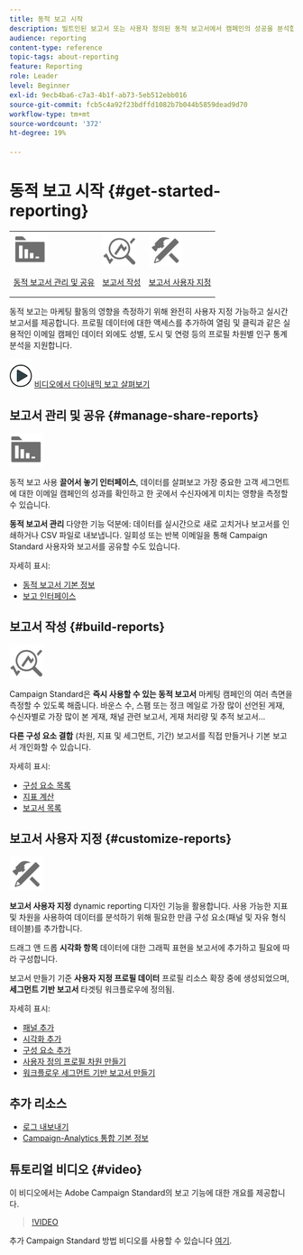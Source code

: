 ```yaml
---
title: 동적 보고 시작
description: 빌트인된 보고서 또는 사용자 정의된 동적 보고서에서 캠페인의 성공을 분석합니다.
audience: reporting
content-type: reference
topic-tags: about-reporting
feature: Reporting
role: Leader
level: Beginner
exl-id: 9ecb4ba6-c7a3-4b1f-ab73-5eb512ebb016
source-git-commit: fcb5c4a92f23bdffd1082b7b044b5859dead9d70
workflow-type: tm+mt
source-wordcount: '372'
ht-degree: 19%

---
```


# 동적 보고 시작 {#get-started-reporting}

<table>
<tr>
<td><img src="assets/do-not-localize/icon_manage.svg" width="60px"><p><a href="#manage-share-reports">동적 보고서 관리 및 공유</a></p></td>
<td><img src="assets/do-not-localize/icon_build.svg" width="60px"><p><a href="#build-reports">보고서 작성</a></p></td>
<td><img src="assets/do-not-localize/icon_customize.svg" width="60px"><p><a href="#customize-reports">보고서 사용자 지정</a></p></td></tr>
</table>

동적 보고는 마케팅 활동의 영향을 측정하기 위해 완전히 사용자 지정 가능하고 실시간 보고서를 제공합니다. 프로필 데이터에 대한 액세스를 추가하여 열림 및 클릭과 같은 실용적인 이메일 캠페인 데이터 외에도 성별, 도시 및 연령 등의 프로필 차원별 인구 통계 분석을 지원합니다.

![](assets/do-not-localize/how-to-video.png) [비디오에서 다이내믹 보고 살펴보기](#video)

## 보고서 관리 및 공유 {#manage-share-reports}

<img src="assets/do-not-localize/icon_manage.svg" width="60px">

동적 보고 사용 **끌어서 놓기 인터페이스**, 데이터를 살펴보고 가장 중요한 고객 세그먼트에 대한 이메일 캠페인의 성과를 확인하고 한 곳에서 수신자에게 미치는 영향을 측정할 수 있습니다.

**동적 보고서 관리** 다양한 기능 덕분에: 데이터를 실시간으로 새로 고치거나 보고서를 인쇄하거나 CSV 파일로 내보냅니다. 일회성 또는 반복 이메일을 통해 Campaign Standard 사용자와 보고서를 공유할 수도 있습니다.

자세히 표시:

* [동적 보고서 기본 정보](../../reporting/using/about-dynamic-reports.md)
* [보고 인터페이스](../../reporting/using/reporting-interface.md)

## 보고서 작성 {#build-reports}

<img src="assets/do-not-localize/icon_build.svg" width="60px">

Campaign Standard은 **즉시 사용할 수 있는 동적 보고서** 마케팅 캠페인의 여러 측면을 측정할 수 있도록 해줍니다. 바운스 수, 스팸 또는 정크 메일로 가장 많이 선언된 게재, 수신자별로 가장 많이 본 게재, 채널 관련 보고서, 게재 처리량 및 추적 보고서...

**다른 구성 요소 결합** (차원, 지표 및 세그먼트, 기간) 보고서를 직접 만들거나 기본 보고서 개인화할 수 있습니다.

자세히 표시:

* [구성 요소 목록](../../reporting/using/list-of-components-.md)
* [지표 계산](../../reporting/using/indicator-calculation.md)
* [보고서 목록](../../reporting/using/defining-the-report-period.md)

## 보고서 사용자 지정 {#customize-reports}

<img src="assets/do-not-localize/icon_customize.svg" width="60px">

**보고서 사용자 지정** dynamic reporting 디자인 기능을 활용합니다. 사용 가능한 지표 및 차원을 사용하여 데이터를 분석하기 위해 필요한 만큼 구성 요소(패널 및 자유 형식 테이블)를 추가합니다.

드래그 앤 드롭 **시각화 항목** 데이터에 대한 그래픽 표현을 보고서에 추가하고 필요에 따라 구성합니다.

보고서 만들기 기준 **사용자 지정 프로필 데이터** 프로필 리소스 확장 중에 생성되었으며, **세그먼트 기반 보고서** 타겟팅 워크플로우에 정의됨.

자세히 표시:

* [패널 추가](../../reporting/using/adding-panels.md)
* [시각화 추가](../../reporting/using/adding-visualizations.md)
* [구성 요소 추가](../../reporting/using/adding-components.md)
* [사용자 정의 프로필 차원 만들기](../../reporting/using/creating-a-custom-profile-dimension.md)
* [워크플로우 세그먼트 기반 보고서 만들기](../../reporting/using/creating-a-report-workflow-segment.md)

## 추가 리소스

* [로그 내보내기](../../automating/using/exporting-logs.md)
* [Campaign-Analytics 통합 기본 정보](../../integrating/using/about-campaign-analytics-integration.md)

## 튜토리얼 비디오 {#video}

이 비디오에서는 Adobe Campaign Standard의 보고 기능에 대한 개요를 제공합니다.

>[!VIDEO](https://video.tv.adobe.com/v/23021?quality=12&captions=eng)

추가 Campaign Standard 방법 비디오를 사용할 수 있습니다 [여기](https://experienceleague.adobe.com/docs/campaign-standard-learn/tutorials/overview.html?lang=ko).
